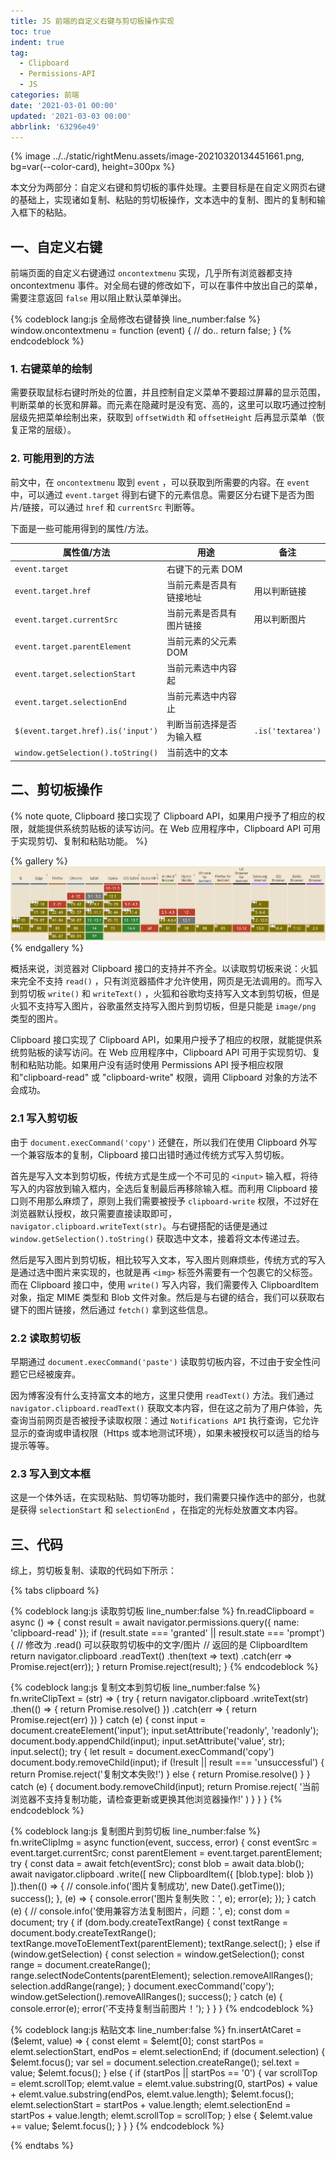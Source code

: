 ```yaml
---
title: JS 前端的自定义右键与剪切板操作实现
toc: true
indent: true
tag:
  - Clipboard
  - Permissions-API
  - JS
categories: 前端
date: '2021-03-01 00:00'
updated: '2021-03-03 00:00'
abbrlink: '63296e49'
---
```


{% image ../../static/rightMenu.assets/image-20210320134451661.png, bg=var(--color-card), height=300px  %}

本文分为两部分：自定义右键和剪切板的事件处理。主要目标是在自定义网页右键的基础上，实现诸如复制、粘贴的剪切板操作，文本选中的复制、图片的复制和输入框下的粘贴。

<!-- more -->

## 一、自定义右键

前端页面的自定义右键通过 `oncontextmenu` 实现，几乎所有浏览器都支持 oncontextmenu 事件。对全局右键的修改如下，可以在事件中放出自己的菜单，需要注意返回 `false` 用以阻止默认菜单弹出。

{% codeblock lang:js 全局修改右键替换 line_number:false  %}
window.oncontextmenu = function (event) {
  // do..
  return false;
}
{% endcodeblock %}

### 1. 右键菜单的绘制

需要获取鼠标右键时所处的位置，并且控制自定义菜单不要超过屏幕的显示范围，判断菜单的长宽和屏幕。而元素在隐藏时是没有宽、高的，这里可以取巧通过控制层级先把菜单绘制出来，获取到 `offsetWidth` 和 `offsetHeight` 后再显示菜单（恢复正常的层级）。

### 2. 可能用到的方法

前文中，在 `oncontextmenu` 取到  `event` ，可以获取到所需要的内容。在 `event` 中，可以通过 `event.target` 得到右键下的元素信息。需要区分右键下是否为图片/链接，可以通过 `href` 和 `currentSrc` 判断等。

下面是一些可能用得到的属性/方法。

| 属性值/方法                      | 用途                     | 备注            |
| -------------------------------- | ------------------------ | --------------- |
| `event.target`                  | 右键下的元素 DOM         |                  |
| `event.target.href`              | 当前元素是否具有链接地址 | 用以判断链接     |
| `event.target.currentSrc`        | 当前元素是否具有图片链接 | 用以判断图片    |
| `event.target.parentElement`     | 当前元素的父元素 DOM     |                 |
| `event.target.selectionStart`    | 当前元素选中内容起       |                 |
| `event.target.selectionEnd`      | 当前元素选中内容止       |                 |
| `$(event.target.href).is('input')` | 判断当前选择是否为输入框 | `.is('textarea')` |
| `window.getSelection().toString()` | 当前选中的文本           |                 |

## 二、剪切板操作

{% note quote, Clipboard 接口实现了 Clipboard API，如果用户授予了相应的权限，就能提供系统剪贴板的读写访问。在 Web 应用程序中，Clipboard API 可用于实现剪切、复制和粘贴功能。 %}

{% gallery %}
![Clipboard 兼容性](../../static/rightMenu.assets/image-20210228145517668.png)
{% endgallery %}

概括来说，浏览器对 Clipboard 接口的支持并不齐全。以读取剪切板来说：火狐来完全不支持 `read()` ，只有浏览器插件才允许使用，网页是无法调用的。而写入到剪切板 `write()` 和 `writeText()` ，火狐和谷歌均支持写入文本到剪切板，但是火狐不支持写入图片，谷歌虽然支持写入图片到剪切板，但是只能是 `image/png` 类型的图片。

Clipboard 接口实现了 Clipboard API，如果用户授予了相应的权限，就能提供系统剪贴板的读写访问。在 Web 应用程序中，Clipboard API 可用于实现剪切、复制和粘贴功能。如果用户没有适时使用 Permissions API 授予相应权限和"clipboard-read" 或 "clipboard-write" 权限，调用 Clipboard 对象的方法不会成功。

### 2.1 写入剪切板

由于 `document.execCommand('copy')` 还健在，所以我们在使用 Clipboard 外写一个兼容版本的复制，Clipboard 接口出错时通过传统方式写入剪切板。

首先是写入文本到剪切板，传统方式是生成一个不可见的 `<input>` 输入框，将待写入的内容放到输入框内，全选后复制最后再移除输入框。而利用 Clipboard 接口则不用那么麻烦了，原则上我们需要被授予 `clipboard-write` 权限，不过好在浏览器默认授权，故只需要直接读取即可，`navigator.clipboard.writeText(str)`。与右键搭配的话便是通过 `window.getSelection().toString()` 获取选中文本，接着将文本传递过去。

然后是写入图片到剪切板，相比较写入文本，写入图片则麻烦些，传统方式的写入是通过选中图片来实现的，也就是再 `<img>` 标签外需要有一个包裹它的父标签。而在 Clipboard 接口中，使用 `write()` 写入内容，我们需要传入 ClipboardItem 对象，指定 MIME 类型和 Blob 文件对象。然后是与右键的结合，我们可以获取右键下的图片链接，然后通过 `fetch()` 拿到这些信息。

### 2.2 读取剪切板

早期通过 `document.execCommand('paste')` 读取剪切板内容，不过由于安全性问题它已经被废弃。

因为博客没有什么支持富文本的地方，这里只使用 `readText()` 方法。我们通过 `navigator.clipboard.readText()` 获取文本内容，但在这之前为了用户体验，先查询当前网页是否被授予读取权限：通过 `Notifications API` 执行查询，它允许显示的查询或申请权限（Https 或本地测试环境），如果未被授权可以适当的给与提示等等。

### 2.3 写入到文本框

这是一个体外话，在实现粘贴、剪切等功能时，我们需要只操作选中的部分，也就是获得 `selectionStart` 和 `selectionEnd` ，在指定的光标处放置文本内容。

## 三、代码

综上，剪切板复制、读取的代码如下所示：

{% tabs clipboard  %}

<!-- tab 读取剪切板 -->
{% codeblock lang:js 读取剪切板 line_number:false %}
fn.readClipboard = async () => {
  const result = await navigator.permissions.query({ name: 'clipboard-read' });
  if (result.state === 'granted' || result.state === 'prompt') {
    // 修改为 .read()  可以获取剪切板中的文字/图片
    // 返回的是 ClipboardItem
    return navigator.clipboard
      .readText()
      .then(text => text)
      .catch(err => Promise.reject(err));
  }
  return Promise.reject(result);
}
{% endcodeblock %}
<!-- endtab -->

<!-- tab 复制文本到剪切板 -->
{% codeblock lang:js 复制文本到剪切板 line_number:false  %}
fn.writeClipText = (str) => {
  try {
    return navigator.clipboard
      .writeText(str)
      .then(() => {
        return Promise.resolve()
      })
      .catch(err => {
        return Promise.reject(err)
      })
  } catch (e) {
    const input = document.createElement('input');
    input.setAttribute('readonly', 'readonly');
    document.body.appendChild(input);
    input.setAttribute('value', str);
    input.select();
    try {
      let result = document.execCommand('copy')
      document.body.removeChild(input);
      if (!result || result === 'unsuccessful') {
        return Promise.reject('复制文本失败!')
      } else {
        return Promise.resolve()
      }
    } catch (e) {
      document.body.removeChild(input);
      return Promise.reject(
        '当前浏览器不支持复制功能，请检查更新或更换其他浏览器操作!'
      )
    }
  }
}
{% endcodeblock %}
<!-- endtab -->

<!-- tab 复制图片到剪切板 -->
{% codeblock lang:js 复制图片到剪切板 line_number:false %}
fn.writeClipImg = async function(event, success, error) {
  const eventSrc = event.target.currentSrc;
  const parentElement = event.target.parentElement;
  try {
    const data = await fetch(eventSrc);
    const blob = await data.blob();
    await navigator.clipboard
      .write([
        new ClipboardItem({
          [blob.type]: blob
        })
      ]).then(() => {
        // console.info('图片复制成功', new Date().getTime());
        success();
      }, (e) => {
        console.error('图片复制失败：', e);
        error(e);
      });
  } catch (e) {
    // console.info('使用兼容方法复制图片，问题：', e);
    const dom = document;
    try {
      if (dom.body.createTextRange) {
        const textRange = document.body.createTextRange();
        textRange.moveToElementText(parentElement);
        textRange.select();
      } else if (window.getSelection) {
        const selection = window.getSelection();
        const range = document.createRange();
        range.selectNodeContents(parentElement);
        selection.removeAllRanges();
        selection.addRange(range);
      }
      document.execCommand('copy');
      window.getSelection().removeAllRanges();
      success();
    } catch (e) {
      console.error(e);
      error('不支持复制当前图片！');
    }
  }
}
{% endcodeblock %}

<!-- endtab -->

<!-- tab 粘贴文本 -->
{% codeblock lang:js 粘贴文本 line_number:false %}
fn.insertAtCaret = ($elemt, value) => {
  const elemt = $elemt[0];
  const startPos = elemt.selectionStart,
        endPos = elemt.selectionEnd;
  if (document.selection) {
      $elemt.focus();
      var sel = document.selection.createRange();
      sel.text = value;
      $elemt.focus();
  } else {
    if (startPos || startPos == '0') {
      var scrollTop = elemt.scrollTop;
      elemt.value = elemt.value.substring(0, startPos) + value + elemt.value.substring(endPos, elemt.value.length); 
      $elemt.focus();
      elemt.selectionStart = startPos + value.length;
      elemt.selectionEnd = startPos + value.length;
      elemt.scrollTop = scrollTop;
    } else {
      $elemt.value += value;
      $elemt.focus();
    }
  }
}
{% endcodeblock %}
<!-- endtab -->

{% endtabs %}

